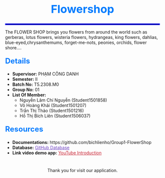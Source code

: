 <h1 style="font-size: 36px; font-weight: bold; text-align: center; color: #007BFF;">
Flowershop
</h1>
<hr style="border: 2px solid blue;">
<p>The FLOWER SHOP brings you flowers from around the world such as gerberas, lotus flowers, wisteria flowers, hydrangeas, king flowers, dahlias, blue-eyed,chrysanthemums, forget-me-nots, peonies, orchids, flower shore....</p>

<h2 style="font-size: 24px; margin-top: 20px; color: #007BFF;">Details</h2>
<ul>
    <li><strong>Supervisor:</strong> PHẠM CÔNG DANH</li>
    <li><strong>Semester:</strong> II</li>
    <li><strong>Batch No:</strong> T5.2308.M0</li>
    <li><strong>Group No:</strong> 01</li>
    <li><strong>List Of Member:</strong>
        <ul>
            <li>Nguyễn Lâm Chí Nguyễn (Student1501858)</li>
            <li>Võ Hoàng Khải (Student1501207)</li>
            <li>Trần Thị Thảo (Student1501216)</li>
            <li>Hồ Thị Bích Liên (Student1506037)</li>
        </ul>
    </li>
</ul>

<h2 style="font-size: 24px; margin-top: 20px; color: #007BFF;">Resources</h2>
<ul>
    <li><strong>Documentations:</strong>  https://github.com/bichlienho/Group1-FlowerShop
    <li><strong>Database:</strong> <a href="https://github.com/bichlienho/QLBanhangJavafx" style="color: #6f42c1;"><i class="fab fa-github"></i> GitHub Database</a></li>
    <li><strong>Link video demo app:</strong> <a href="https://www.youtube.com/watch?v=44ZHKEWc_Eo" style="color: #c82333;"><i class="fab fa-youtube"></i> YouTube Introduction</a></li>
</ul>

<div style="text-align: center; margin-top: 40px;">
Thank you for visit our application.
</div>
